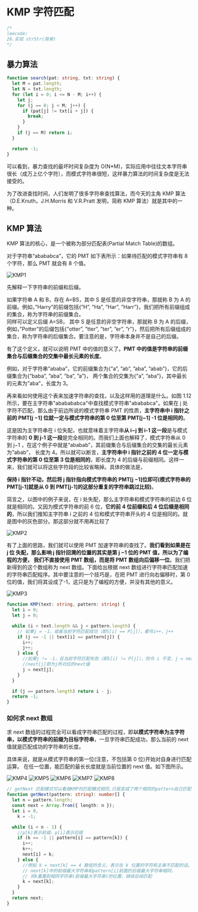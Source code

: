 # KMP 字符匹配

```typescript
/*
leecode:
28.实现 strStr(简单)
*/
```

## 暴力算法

```typescript
function search(pat: string, txt: string) {
  let M = pat.length;
  let N = txt.length;
  for (let i = 0; i <= N - M; i++) {
    let j;
    for (j == 0; j < M; j++) {
      if (pat[j] != txt[i + j]) {
        break;
      }
    }
    if (j == M) return i;
  }

  return -1;
}
```

可以看到，暴力查找的最坏时间复杂度为 O(N\*M)，实际应用中往往文本字符串很长（成万上亿个字符），而模式字符串很短，这样暴力算法的时间复杂度是无法接受的。

为了改进查找时间，人们发明了很多字符串查找算法，而今天的主角 KMP 算法（D.E.Knuth，J.H.Morris 和 V.R.Pratt 发明，简称 KMP 算法）就是其中的一种。

## KMP 算法

KMP 算法的核心，是一个被称为部分匹配表(Partial Match Table)的数组。

对于字符串“abababca”，它的 PMT 如下表所示：如果待匹配的模式字符串有 8 个字符，那么 PMT 就会有 8 个值。

![KMP1](../../../../resource/blogs/images/algorithm/KMP1.png)

先解释一下字符串的前缀和后缀。

如果字符串 A 和 B，存在 A=BS，其中 S 是任意的非空字符串，那就称 B 为 A 的前缀。例如，”Harry”的前缀包括{”H”, ”Ha”, ”Har”, ”Harr”}，我们把所有前缀组成的集合，称为字符串的前缀集合。  
同样可以定义后缀 A=SB， 其中 S 是任意的非空字符串，那就称 B 为 A 的后缀，例如，”Potter”的后缀包括{”otter”, ”tter”, ”ter”, ”er”, ”r”}，然后把所有后缀组成的集合，称为字符串的后缀集合。要注意的是，字符串本身并不是自己的后缀。

有了这个定义，就可以说明 PMT 中的值的意义了。**PMT 中的值是字符串的前缀集合与后缀集合的交集中最长元素的长度**。

例如，对于字符串”ababa”，它的前缀集合为{”a”, ”ab”, ”aba”, ”abab”}，它的后缀集合为{”baba”, ”aba”, ”ba”, ”a”}， 两个集合的交集为{”a”, ”aba”}，其中最长的元素为”aba”，长度为 3。

再来看如何使用这个表来加速字符串的查找，以及这样用的道理是什么。如图 1.12 所示，要在主字符串"ababababca"中查找模式字符串"abababca"。如果在 j 处字符不匹配，那么由于前边所说的模式字符串 PMT 的性质，**主字符串中 i 指针之前的 PMT[j −1] 位就一定与模式字符串的第 0 位至第 PMT[j−1] -1 位是相同的**。

这是因为主字符串在 i 位失配，也就意味着主字符串**从 i−j 到 i-1 这一段**是与模式字符串的 **0 到 j-1 这一段**是完全相同的。而我们上面也解释了，模式字符串从 0 到 j−1 ，在这个例子中就是”ababab”，其前缀集合与后缀集合的交集的最长元素为”abab”， 长度为 4。所以就可以断言，**主字符串中 i 指针之前的 4 位一定与模式字符串的第 0 位至第 3 位是相同的**，即长度为 4 的后缀与前缀相同。这样一来，我们就可以将这些字符段的比较省略掉。具体的做法是，

**保持 i 指针不动，然后将 j 指针指向模式字符串的 PMT[j −1]位即可(模式字符串的 PMT[j-1]就是从 0 到 PMT[j-1]的这部分重复的字符串跳过比较)**。

简言之，以图中的例子来说，在 i 处失配，那么主字符串和模式字符串的前边 6 位就是相同的。又因为模式字符串的前 6 位，**它的前 4 位前缀和后 4 位后缀是相同的**，所以我们推知主字符串 i 之前的 4 位和模式字符串开头的 4 位是相同的。就是图中的灰色部分。那这部分就不用再比较了

![KMP2](../../../../resource/blogs/images/algorithm/KMP2.jpeg)

有了上面的思路，我们就可以使用 PMT 加速字符串的查找了。**我们看到如果是在 j 位 失配，那么影响 j 指针回溯的位置的其实是第 j −1 位的 PMT 值，所以为了编程的方便， 我们不直接使用 PMT 数组，而是将 PMT 数组向后偏移一位**。我们把新得到的这个数组称为 next 数组。下面给出根据 next 数组进行字符串匹配加速的字符串匹配程序。其中要注意的一个技巧是，在把 PMT 进行向右偏移时，第 0 位的值，我们将其设成了-1，这只是为了编程的方便，并没有其他的意义。

![KMP3](../../../../resource/blogs/images/algorithm/KMP3.png)

```typescript
function KMP(text: string, pattern: string) {
  let i = 0;
  let j = 0;

  while (i < text.length && j < pattern.length) {
    // 如果j = -1，或者当前字符匹配成功（即S[i] == P[j]），都令i++，j++
    if (j == -1 || text[i] == pattern[j]) {
      i++;
      j++;
    } else {
      //如果j != -1，且当前字符匹配失败（即S[i] != P[j]），则令 i 不变，j = next[j]
      //next[j]即为j所对应的next值
      j = next[j];
    }
  }

  if (j == pattern.length) return i - j;
  return -1;
}
```

### 如何求 next 数组

求 next 数组的过程完全可以看成字符串匹配的过程，即**以模式字符串为主字符串，以模式字符串的前缀为目标字符串**，一旦字符串匹配成功，那么当前的 next 值就是匹配成功的字符串的长度。

具体来说，就是从模式字符串的第一位(注意，不包括第 0 位)开始对自身进行匹配运算。 在任一位置，能匹配的最长长度就是当前位置的 next 值。如下图所示。

![KMP4](../../../../resource/blogs/images/algorithm/KMP4.png)
![KMP5](../../../../resource/blogs/images/algorithm/KMP5.png)
![KMP6](../../../../resource/blogs/images/algorithm/KMP6.png)
![KMP7](../../../../resource/blogs/images/algorithm/KMP7.png)
![KMP8](../../../../resource/blogs/images/algorithm/KMP8.png)

```typescript
// getNext 匹配模式可以看做KMP的匹配模式相同,只是变成了两个相同的pattern自己匹配自己
function getNext(pattern: string): number[] {
  let n = pattern.length;
  const next = Array.from({ length: n });
  let i = 0,
    k = -1;

  while (i < n - 1) {
    //p[k]表示前缀，p[i]表示后缀
    if (k == -1 || pattern[i] == pattern[k]) {
      i++;
      k++;
      next[i] = k;
    } else {
      //例如 k = next[k] == 4 数组的含义，表示在 k 位置的字符和主串不匹配的话。k 需要回溯到 位置为 4 的地方。
      // next[k]中的前缀最大字符串和pattern[i]前面的后缀最大字符串相同，
      // 将k重置到相同字符串(前缀最大字符串)的位置，继续后续匹配
      k = next[k];
    }
  }
  return next;
}
```
